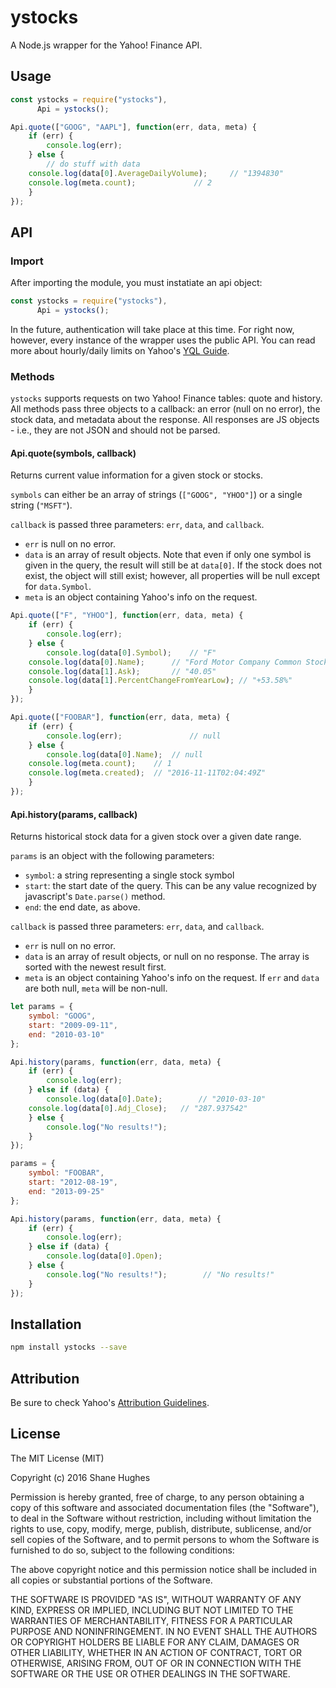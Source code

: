 # ystocks

A Node.js wrapper for the Yahoo! Finance API.

## Usage

```js
const ystocks = require("ystocks"),
      Api = ystocks();

Api.quote(["GOOG", "AAPL"], function(err, data, meta) {
    if (err) {
        console.log(err);
    } else {
        // do stuff with data
	console.log(data[0].AverageDailyVolume);     // "1394830"
	console.log(meta.count);		     // 2
    }
});
```

## API

### Import

After importing the module, you must instatiate an api object:

```js
const ystocks = require("ystocks"),
      Api = ystocks();
```

In the future, authentication will take place at this time. For right now,
however, every instance of the wrapper uses the public API. You can read more
about hourly/daily limits on Yahoo's [YQL Guide](https://developer.yahoo.com/yql/guide/usage_info_limits.html).

### Methods

`ystocks` supports requests on two Yahoo! Finance tables: quote and history.
All methods pass three objects to a callback: an error (null on no error),
the stock data, and metadata about the response. All responses
are JS objects - i.e., they are not JSON and should not be parsed.

#### Api.quote(symbols, callback)

Returns current value information for a given stock or stocks.

`symbols` can either be an array of strings (`["GOOG", "YHOO"]`) or a
single string (`"MSFT"`).

`callback` is passed three parameters: `err`, `data`, and `callback`.

- `err` is null on no error.
- `data` is an array of result objects.
  Note that even if only one symbol is given in the query, the result will
  still be at `data[0]`. If the stock does not exist, the object will still
  exist; however, all properties will be null except for `data.Symbol`.
- `meta` is an object containing Yahoo's info on the request.

```js
Api.quote(["F", "YHOO"], function(err, data, meta) {
    if (err) {
        console.log(err);
    } else {
        console.log(data[0].Symbol);    // "F"
	console.log(data[0].Name);      // "Ford Motor Company Common Stock"
	console.log(data[1].Ask);       // "40.05"
	console.log(data[1].PercentChangeFromYearLow); // "+53.58%"
    }
});

Api.quote(["FOOBAR"], function(err, data, meta) {
    if (err) {
        console.log(err);               // null
    } else {
      	console.log(data[0].Name);	// null
	console.log(meta.count);	// 1
	console.log(meta.created);	// "2016-11-11T02:04:49Z"
    }
});
```

#### Api.history(params, callback)

Returns historical stock data for a given stock over a given date range.

`params` is an object with the following parameters:
- `symbol`: a string representing a single stock symbol
- `start`: the start date of the query. This can be any value recognized by
  javascript's `Date.parse()` method.
- `end`: the end date, as above.

`callback` is passed three parameters: `err`, `data`, and `callback`.
- `err` is null on no error.
- `data` is an array of result objects, or null on no response. The array is
  sorted with the newest result first.
- `meta` is an object containing Yahoo's info on the request. If `err` and
  `data` are both null, `meta` will be non-null.

```js
let params = {
    symbol: "GOOG",
    start: "2009-09-11",
    end: "2010-03-10"
};

Api.history(params, function(err, data, meta) {
    if (err) {
        console.log(err);
    } else if (data) {
        console.log(data[0].Date);        // "2010-03-10"
	console.log(data[0].Adj_Close);   // "287.937542"
    } else {
        console.log("No results!");
    }
});

params = {
    symbol: "FOOBAR",
    start: "2012-08-19",
    end: "2013-09-25"
};

Api.history(params, function(err, data, meta) {
    if (err) {
        console.log(err);
    } else if (data) {
        console.log(data[0].Open);
    } else {
        console.log("No results!");        // "No results!"
    }
});
```

## Installation

```bash
npm install ystocks --save
```

## Attribution

Be sure to check Yahoo's [Attribution Guidelines](https://developer.yahoo.com/attribution).

## License

The MIT License (MIT)

Copyright (c) 2016 Shane Hughes

Permission is hereby granted, free of charge, to any person obtaining a copy of
this software and associated documentation files (the "Software"), to deal in
the Software without restriction, including without limitation the rights to
use, copy, modify, merge, publish, distribute, sublicense, and/or sell copies
of the Software, and to permit persons to whom the Software is furnished to do
so, subject to the following conditions:

The above copyright notice and this permission notice shall be included in all
copies or substantial portions of the Software.

THE SOFTWARE IS PROVIDED "AS IS", WITHOUT WARRANTY OF ANY KIND, EXPRESS OR
IMPLIED, INCLUDING BUT NOT LIMITED TO THE WARRANTIES OF MERCHANTABILITY,
FITNESS FOR A PARTICULAR PURPOSE AND NONINFRINGEMENT. IN NO EVENT SHALL THE
AUTHORS OR COPYRIGHT HOLDERS BE LIABLE FOR ANY CLAIM, DAMAGES OR OTHER
LIABILITY, WHETHER IN AN ACTION OF CONTRACT, TORT OR OTHERWISE, ARISING FROM,
OUT OF OR IN CONNECTION WITH THE SOFTWARE OR THE USE OR OTHER DEALINGS IN THE
SOFTWARE.